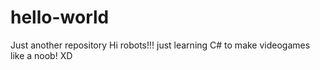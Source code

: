 # hello-world
Just another repository
Hi robots!!! just learning C# to make videogames like a noob! XD
